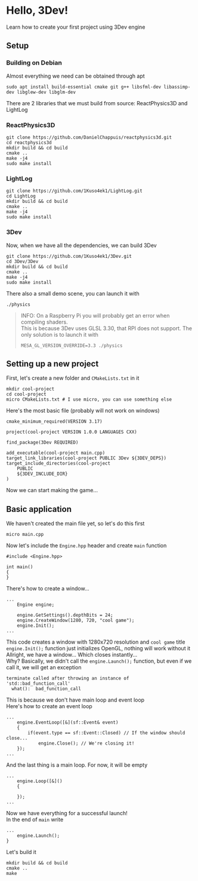 # Hello, 3Dev!
Learn how to create your first project using 3Dev engine
## Setup
### Building on Debian
Almost everything we need can be obtained through apt
```
sudo apt install build-essential cmake git g++ libsfml-dev libassimp-dev libglew-dev libglm-dev
```
There are 2 libraries that we must build from source: ReactPhysics3D and LightLog
### ReactPhysics3D
```
git clone https://github.com/DanielChappuis/reactphysics3d.git
cd reactphysics3d
mkdir build && cd build
cmake ..
make -j4
sudo make install
```
### LightLog
```
git clone https://github.com/1Kuso4ek1/LightLog.git
cd LightLog
mkdir build && cd build
cmake ..
make -j4
sudo make install
```
### 3Dev
Now, when we have all the dependencies, we can build 3Dev
```
git clone https://github.com/1Kuso4ek1/3Dev.git
cd 3Dev/3Dev
mkdir build && cd build
cmake ..
make -j4
sudo make install
```
There also a small demo scene, you can launch it with
```
./physics
```
> INFO: On a Raspberry Pi you will probably get an error when compiling shaders.  
> This is because 3Dev uses GLSL 3.30, that RPI does not support.
> The only solution is to launch it with
> ```
> MESA_GL_VERSION_OVERRIDE=3.3 ./physics
> ```  
## Setting up a new project
First, let's create a new folder and `CMakeLists.txt` in it
```
mkdir cool-project
cd cool-project
micro CMakeLists.txt # I use micro, you can use something else
```
Here's the most basic file (probably will not work on windows)
```
cmake_minimum_required(VERSION 3.17)

project(cool-project VERSION 1.0.0 LANGUAGES CXX)

find_package(3Dev REQUIRED)

add_executable(cool-project main.cpp)
target_link_libraries(cool-project PUBLIC 3Dev ${3DEV_DEPS})
target_include_directories(cool-project
    PUBLIC
    ${3DEV_INCLUDE_DIR}
)
```
Now we can start making the game...
## Basic application
We haven't created the main file yet, so let's do this first
```
micro main.cpp
```
Now let's include the `Engine.hpp` header and create `main` function
```
#include <Engine.hpp>

int main()
{
}
```
There's how to create a window...
```
...
    Engine engine;
	
    engine.GetSettings().depthBits = 24;
    engine.CreateWindow(1280, 720, "cool game");
    engine.Init();
...
```
This code creates a window with 1280x720 resolution and `cool game` title  
`engine.Init();` function just initializes OpenGL, nothing will work without it  
Allright, we have a window... Which closes instantly...  
Why? Basically, we didn't call the `engine.Launch();` function, but even if we call it, we will get an exception
```
terminate called after throwing an instance of 'std::bad_function_call'
  what():  bad_function_call
```
This is because we don't have main loop and event loop  
Here's how to create an event loop
```
...
    engine.EventLoop([&](sf::Event& event)
    {
        if(event.type == sf::Event::Closed) // If the window should close...
            engine.Close(); // We're closing it!
    });
...
```
And the last thing is a main loop. For now, it will be empty
```
...
    engine.Loop([&]() 
    {
   	    
    });
...
```
Now we have everything for a successful launch!  
In the end of `main` write 
```
...
    engine.Launch();
}
```
Let's build it
```
mkdir build && cd build
cmake ..
make
```